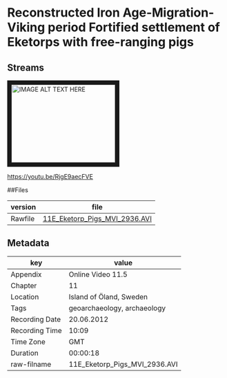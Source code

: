 # Reconstructed Iron Age-Migration-Viking period Fortified settlement of Eketorps with free-ranging pigs

## Streams

<a href="http://www.youtube.com/watch?feature=player_embedded&v=RjgE9aecFVE
" target="_blank"><img src="http://img.youtube.com/vi/RjgE9aecFVE/0.jpg" 
alt="IMAGE ALT TEXT HERE" width="240" height="180" border="10" /></a>

https://youtu.be/RjgE9aecFVE

##Files

|version|file|
|---|---|
|Rawfile| [11E_Eketorp_Pigs_MVI_2936.AVI]("11E_Eketorp_Pigs_MVI_2936.AVI")|

## Metadata

|key|value|
|---|---|
|Appendix|Online Video 11.5|
|Chapter|11|
|Location|Island of Öland, Sweden |
|Tags|geoarchaeology, archaeology|
|Recording Date|20.06.2012|
|Recording Time|10:09|
|Time Zone|GMT|
|Duration|00:00:18|
|raw-filname|11E_Eketorp_Pigs_MVI_2936.AVI|